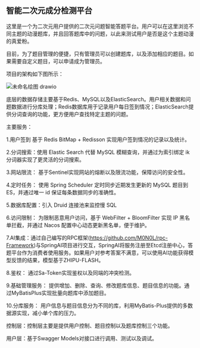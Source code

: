 ## 智能二次元成分检测平台

这里是一个为二次元用户提供的二次元问题智能答题平台。用户可以在这里浏览不同主题的动漫题库，并且回答题库中的问题，以此来测试用户是否是这个主题动漫的真爱粉。

目前，为了题目管理的便捷，只有管理员可以创建题库，以及添加相应的题目。如果需要自定义题目，可以申请成为管理员。

项目的架构如下图所示：

![未命名绘图 drawio](https://github.com/user-attachments/assets/ca840040-1fc7-47ba-9d52-eea11c427c1f)

底层的数据存储主要基于Redis、MySQL以及ElasticSearch。用户相关数据和问题数据进行分库处理；Redis数据库用于记录用户每日签到情况；ElasticSearch提供分词查询的功能，更方便用户查找特定主题的问题。

主要服务：

1.用户签到 基于 Redis BitMap + Redisson 实现用户签到情况的记录以及统计。

2.分词搜索：使用 Elastic Search 代替 MySQL 模糊查询，并通过为索引绑定 ik 分词器实现了更灵活的分词搜索。

3.网站限流： 基于Sentinel实现网站的熔断以及限流功能，保障访问的安全性。

4.定时任务： 使用 Spring Scheduler 定时同步近期发生更新的 MySQL 题目到 ES，并通过唯一 id 保证每条数据同步的准确性。

5.数据库配置：引入 Druid 连接池来监控慢 SQL

6.访问限制： 为限制恶意用户访问，基于 WebFilter + BloomFilter 实现 IP 黑名单拦截，并通过 Nacos 配置中心动态更新黑名单，便于维护。

7.AI集成：通过自己编写的RPC框架(https://github.com/M0N0L/rpc-Framework)与SpringAI项目进行交互，SpringAI将服务注册至Etcd注册中心，答题平台作为消费者使用服务。如果用户对参考答案不满意，可以使用AI功能获得模型反馈的结果，模型基于ZHIPU-FLASH。

8.鉴权： 通过Sa-Token实现鉴权以及同端的冲突检测。

9.基础管理服务： 提供增加、删除、查询、修改题库信息、题目信息的功能。通过MyBatisPlus实现批量向题库中添加题目。

10.分库服务： 用户信息与题目信息分为不同的库，利用MyBatis-Plus提供的多数据源实现，减小单个库的压力。

控制层：控制层主要是提供用户控制、题目控制以及题库控制三个功能。

用户层：基于Swagger Models对接口进行调用、测试以及调试。
